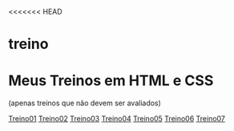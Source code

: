 <<<<<<< HEAD
# treino
<html>
<body>
 <h1>Meus Treinos em HTML e CSS</h1>
 <p>(apenas treinos que não devem ser avaliados)</p>

 <a href="https://brunokazuma.github.io/treino/treino01/">Treino01</a>
 <a href="https://brunokazuma.github.io/treino/treino02/">Treino02</a>
 <a href="https://brunokazuma.github.io/treino/treino03/">Treino03</a>
 <a href="https://brunokazuma.github.io/treino/treino04/">Treino04</a>
 <a href="https://brunokazuma.github.io/treino/treino05/">Treino05</a>
 <a href="https://brunokazuma.github.io/treino/treino06/">Treino06</a>
 <a href="https://brunokazuma.github.io/treino/treino07/">Treino07</a>
 </body>
</html>
